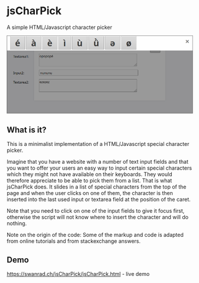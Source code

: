 # jsCharPick
A simple HTML/Javascript character picker

![Screenshot of the jsCharPick popup](screenshot.png)

## What is it?
This is a minimalist implementation of a HTML/Javascript special character picker.

Imagine that you have a website with a number of text input fields and that you want to offer your users an easy way to input certain special characters which they might not have available on their keyboards. They would therefore appreciate to be able to pick them from a list. That is what jsCharPick does. It slides in a list of special characters from the top of the page and when the user clicks on one of them, the character is then inserted into the last used input or textarea field at the position of the caret.

Note that you need to click on one of the input fields to give it focus first, otherwise the script will not know where to insert the character and will do nothing.

Note on the origin of the code: Some of the markup and code is adapted from online tutorials and from stackexchange answers.

## Demo
https://swanrad.ch/jsCharPick/jsCharPick.html - live demo
